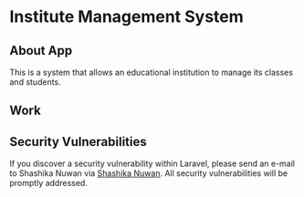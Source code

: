## <h1> Institute Management System </h1>

## About App
This is a system that allows an educational institution to manage its classes and students.

## Work


## Security Vulnerabilities

If you discover a security vulnerability within Laravel, please send an e-mail to Shashika Nuwan via [Shashika Nuwan](mailto:kumararanaweera1999@gmail.com). All security vulnerabilities will be promptly addressed.
